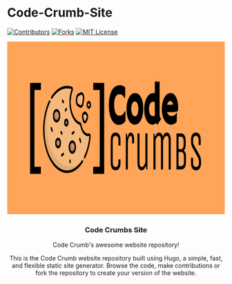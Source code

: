 # Code-Crumb-Site

[license-shield]:https://img.shields.io/static/v1?label=LICENSE&message=MIT&color=blueviolet&style=for-the-badge
[license-url]: https://github.com/Code-Crumbs-HS/code-crumb-site/LICENSE
[forks-shield]: https://img.shields.io/github/forks/Code-Crumbs-HS/code-crumb-site?style=for-the-badge
[forks-url]: https://github.com/Code-Crumbs-HS/code-crumb-site/forks
[contributors-shield]:https://img.shields.io/github/contributors/Code-Crumbs-HS/code-crumb-site?logoColor=orange&style=for-the-badge
[contributors-url]:https://github.com/Code-Crumbs-HS/code-crumb-site/graphs/contributors



<!-- Shields -->
[![Contributors][contributors-shield]][contributors-url]
[![Forks][forks-shield]][forks-url]
[![MIT License][license-shield]][license-url]


<!-- Logo & Heading  -->


<div align="center">
  <a href="https://github.com/othneildrew/Best-README-Template">
    <img src="static/CodeCrumbs- Lab-Orange.svg" alt="Logo" width="800" height="400">
  </a>

  <h3 align="center">Code Crumbs Site</h3>

  <p align="center">
    Code Crumb's awesome website repository!
    <br />


This is the Code Crumb website repository built using Hugo, a simple, fast, and flexible static site generator. Browse the code, make contributions or fork the repository to create your version of the website.
